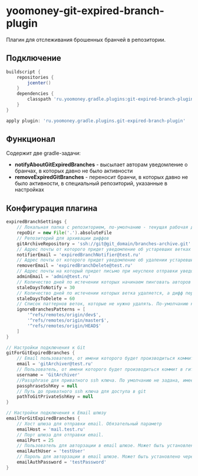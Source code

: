 # yoomoney-git-expired-branch-plugin

Плагин для отслеживания брошенных бранчей в репозитории.

## Подключение

```groovy
buildscript {
    repositories {
        jcenter()
    }
    dependencies {
        classpath 'ru.yoomoney.gradle.plugins:git-expired-branch-plugin:6.+'
    }
}

apply plugin: 'ru.yoomoney.gradle.plugins.git-expired-branch-plugin'

```

## Функционал

Содержит две gradle-задачи:

* **notifyAboutGitExpiredBranches** - высылает авторам уведомление о бранчах, в которых давно не было активности
* **removeExpiredGitBranches** - переносит бранчи, в которых давно не было активности, в специальный репозиторий, 
 указанные в настройках


## Конфигурация плагина
```groovy
expiredBranchSettings {
    // Локальная папка с репозиторием, по-умолчанию - текущая рабочая директория gradle
    repoDir = new File('.').absoluteFile
    // Репозиторий для архивации диффов
    gitArchiveRepository = 'ssh://git@git_domain/branches-archive.git'
    // Адрес почты от которого придет уведомление об устаревших ветках
    notifierEmail = 'expiredBranchNotifier@test.ru'                 
    // Адрес почты от которого придет уведомление об удалении устаревших веток
    removerEmail = 'expiredBranchDelete@test.ru'
    // Адрес почты на который придет письмо при неуспехе отправки уведомлений
    adminEmail = 'admin@test.ru'
    // Количество дней по истечении которых начинаем пинговать авторов веток, если в ветках не было коммитов. По-умолчанию - 30 дней
    staleDaysToNotify = 30
    // Количество дней по истечении которых ветка удаляется, а дифф переносится в архивный репозиторий. По-умолчанию - 60 дней
    staleDaysToDelete = 60
    // Список паттернов веток, которые не нужно удалять. По-умолчанию не удаляются master, dev
    ignoreBranchesPatterns = [
        '^refs/remotes/origin/dev$',
        '^refs/remotes/origin/master$',
        '^refs/remotes/origin/HEAD$'
    ]                                                                 
}

// Настройки подключения к Git
gitForGitExpiredBranches {
    // Email пользователя, от имени которого будет производиться коммит в гит. Обязательная настройка.
    email = 'gitArchiver@test.ru'
    // Пользователь, от имени которого будет производиться коммит в гит. Обязательная настройка.
    username = 'GitArchiver'
    //Passphrase для приватного ssh ключа. По умолчанию не задана, имеет смысл совместно с pathToGitPrivateSshKey
    passphraseSshKey = null
    // Путь до приватного ssh ключа для доступа в git
    pathToGitPrivateSshKey = null
}

// Настройки подключения к Email шлюзу
emailForGitExpiredBranches {
    // Хост шлюза для отправки email. Обязательный параметр
    emailHost = 'mail.test.ru'
    // Порт шлюза для отправки email.
    emailPort = 25
    // Пользователь для авторзации в email шлюзе. Может быть установлено через переменную окружения "EMAIL_USER". Обязательный параметр.
    emailAuthUser = 'testUser'
    // Пароль для авторзации в email шлюзе. Может быть установлено через переменную окружения "EMAIL_PASSWORD". Обязательный параметр
    emailAuthPassword = 'testPassword'
}
```